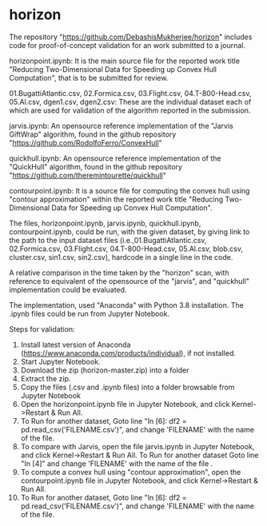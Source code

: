 # horizon
The repository "https://github.com/DebashisMukherjee/horizon"
includes code for proof-of-concept validation for an work submitted to a journal.


horizonpoint.ipynb: It is the main source file for the reported work title "Reducing Two-Dimensional Data for Speeding up Convex Hull Computation", that is to be submitted for review.

01.BugattiAtlantic.csv, 02.Formica.csv, 03.Flight.csv, 04.T-800-Head.csv, 05.Al.csv, dgen1.csv, dgen2.csv: These are the individual dataset each of which are used for validation of the algorithm reported in the submission.

jarvis.ipynb: An opensource reference implementation of the "Jarvis GiftWrap" algorithm, found in the github repository "https://github.com/RodolfoFerro/ConvexHull"

quickhull.ipynb: An opensource reference implementation of the "QuickHull" algorithm, found in the github repository "https://github.com/theremintourette/quickhull"

contourpoint.ipynb: It is a source file for computing the convex hull using "contour approximation" within the reported work title "Reducing Two-Dimensional Data for Speeding up Convex Hull Computation".
  
The files, horizonpoint.ipynb, jarvis.ipynb, quickhull.ipynb, contourpoint.ipynb, could be run, with the given dataset, by giving link to the path to the input dataset files (i.e.,01.BugattiAtlantic.csv, 02.Formica.csv, 03.Flight.csv, 04.T-800-Head.csv, 05.Al.csv, blob.csv, cluster.csv, sin1.csv, sin2.csv), hardcode in a single line in the code.

A relative comparison in the time taken by the "horizon" scan, with reference to equivalent of the opensource of the "jarvis", and "quickhull" implementation could be evaluated.

The implementation, used "Anaconda" with Python 3.8 installation. The .ipynb files could be run from Jupyter Notebook.

Steps for validation:
1) Install latest version of Anaconda (https://www.anaconda.com/products/individual), if not installed.
2) Start Jupyter Notebook.
3) Download the zip (horizon-master.zip) into a folder
4) Extract the zip.
5) Copy the files (.csv and .ipynb files) into a folder browsable from Jupyter Notebook 
6) Open the horizonpoint.ipynb file in Jupyter Notebook, and click Kernel->Restart & Run All.
7) To Run for another dataset, Goto line "In [6]: df2 = pd.read_csv('FILENAME.csv')", and change 'FILENAME' with the name of the file.
8) To compare with Jarvis, open the file jarvis.ipynb in Jupyter Notebook, and click Kernel->Restart & Run All. To Run for another dataset Goto line "In [4]" and change 'FILENAME' with the name of the file .
9) To compute a convex hull using "contour approximation", open the contourpoint.ipynb file in Jupyter Notebook, and click Kernel->Restart & Run All.
10) To Run for another dataset, Goto line "In [6]: df2 = pd.read_csv('FILENAME.csv')", and change 'FILENAME' with the name of the file.
 
